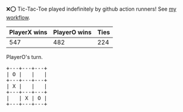 :x::o: Tic-Tac-Toe played indefinitely by github action runners! See [my workflow](.github/workflows/play.yaml).

|PlayerX wins|PlayerO wins|Ties|
|-|-|-|
|547|482|224|

PlayerO's turn.

<pre>
+---+---+---+
| O |   |   |
+---+---+---+
| X |   |   |
+---+---+---+
|   | X | O |
+---+---+---+
</pre>